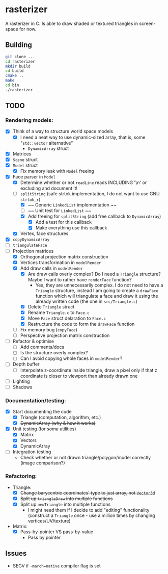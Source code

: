 # rasterizer

A rasterizer in C. Is able to draw shaded or textured triangles in screen-space for now.

## Building

```bash
git clone ...
cd rasterizer
mkdir build
cd build
cmake ..
make
cd bin
./rasterizer
```

## TODO
### Rendering models:
- [x] Think of a way to structure world space models
    - [x] I need a neat way to use dynamic-sized array, that is, some "`std::vector` alternative"
        - `DynamicArray` struct
- [x] Matrices
- [x] `Scene` struct
- [x] `Model` struct
    - [x] Fix memory leak with `Model` freeing
- [x] Face parser in `Model`
    - [x] Determine whether or not `readLine` reads INCLUDING '\n' or excluding and document it!
    - [ ] `splitString` (safe strtok implementation, I do not want to use GNU `strtok_r`)
        - [x] ~~ Generic `LinkedList` implementation ~~
        - [ ] ~~ Unit test for `LinkedList` ~~
        - [x] Add freeing for `splitString` (add free callback to `DynamicArray`)
            - [x] Add a test for this callback
            - [x] Make everything use this callback
    - [x] Vertex, face structures
- [x] `copyDynamicArray`
- [ ] `triangulateFace` 
- [ ] Projection matrices
    - [x] Orthogonal projection matrix construction
    - [x] Vertices transformation in `modelRender`
    - [x] Add draw calls in `modelRender`
        - [x] Are draw calls overly complex? Do I need a `Triangle` structure? Maybe I want to rather have `renderFace` function?
            - Yes, they are unnecessarily complex. I do not need to have a `Triangle` structure, instead I am going to create a `drawFace` function which will triangulate a face and draw it using the already written code (the one in `src/Triangle.c`)
        - [x] Delete `Triangle` struct
        - [x] Rename `Triangle.c` to `Face.c`
        - [x] Move `Face` struct delaration to `Face.c`
        - [x] Restructure the code to form the `drawFace` function
    - [ ] Fix memory bug (`copyFace`)
    - [ ] Perspective projection matrix construction
- [ ] Refactor & optimise
    - [ ] Add comments/docs
    - [ ] Is the structure overly complex?
    - [ ] Can I avoid copying whole faces in `modelRender`?
- [ ] Depth buffer
    - [ ] Interpolate z-coordinate inside triangle, draw a pixel only if that z coordinate is closer to viewport than already drawn one
- [ ] Lighting
- [ ] Shadows

### Documentation/testing:
- [x] Start documenting the code
    - [x] Triangle (computation, algorithm, etc.)
    - [x] ~~DynamicArray (why & how it works)~~
- [x] Unit testing (for *some* utilities)
    - [x] Matrix
    - [x] Vectors
    - [x] DynamicArray
- [ ] Integration testing
    - Check whether or not drawn triangle/polygon/model correctly (image comparison?)

### Refactoring:
- Triangle:
    - [x] ~~Change barycentric coordinates' type to just array, not `Vector3d`~~
    - [x] ~~Split up `triangleDraw` into multiple functions~~
    - [x] Split up `newTriangle` into multiple functions
        - I might need them if I decide to add "editing" functionality (construct a `Triangle` once - use a million times by changing vertices/UV/texture)
- Matrix:
    - [x] Pass-by-pointer VS pass-by-value
        - Pass by pointer

## Issues
- SEGV if `-march=native` compiler flag is set
